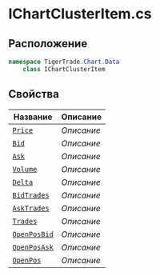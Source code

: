 
# IChartClusterItem.cs
## Расположение
```csharp
namespace TigerTrade.Chart.Data  
    class IChartClusterItem
```

## Свойства
| Название | Описание |
| --- | --- |
| [`Price`](./svoistva/Price.md) | *Описание* |
| [`Bid`](./svoistva/Bid.md) | *Описание* |
| [`Ask`](./svoistva/Ask.md) | *Описание* |
| [`Volume`](./svoistva/Volume.md) | *Описание* |
| [`Delta`](./svoistva/Delta.md) | *Описание* |
| [`BidTrades`](./svoistva/BidTrades.md) | *Описание* |
| [`AskTrades`](./svoistva/AskTrades.md) | *Описание* |
| [`Trades`](./svoistva/Trades.md) | *Описание* |
| [`OpenPosBid`](./svoistva/OpenPosBid.md) | *Описание* |
| [`OpenPosAsk`](./svoistva/OpenPosAsk.md) | *Описание* |
| [`OpenPos`](./svoistva/OpenPos.md) | *Описание* |
